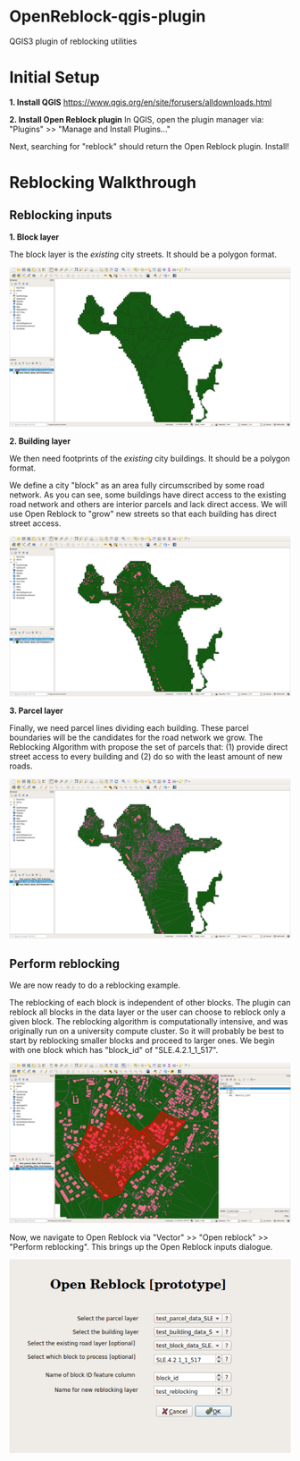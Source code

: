 # OpenReblock-qgis-plugin
QGIS3 plugin of reblocking utilities 

# Initial Setup
**1. Install QGIS**
https://www.qgis.org/en/site/forusers/alldownloads.html

**2. Install Open Reblock plugin**
In QGIS, open the plugin manager via: "Plugins" >> "Manage and Install Plugins..."

Next, searching for "reblock" should return the Open Reblock plugin. Install!

# Reblocking Walkthrough

## Reblocking inputs
**1. Block layer**

The block layer is the *existing* city streets. It should be a polygon format.

![Alt text](https://github.com/CooperNederhood/OpenReblock-qgis-plugin/blob/master/how_to/s0_block_data.png "Title")


**2. Building layer**

We then need footprints of the *existing* city buildings. It should be a polygon format.

We define a city "block" as an area fully circumscribed by some road network. As you can see, some buildings have direct access to the existing road network and others are interior parcels and lack direct access. We will use Open Reblock to "grow" new streets so that each building has direct street access.

![Alt text](https://github.com/CooperNederhood/OpenReblock-qgis-plugin/blob/master/how_to/s1_building_data.png "Title")

**3. Parcel layer**

Finally, we need parcel lines dividing each building. These parcel boundaries will be the candidates for the road network we grow. The Reblocking Algorithm with propose the set of parcels that: (1) provide direct street access to every building and (2) do so with the least amount of new roads.

![Alt text](https://github.com/CooperNederhood/OpenReblock-qgis-plugin/blob/master/how_to/s2_parcel_data.png "Title")

## Perform reblocking
We are now ready to do a reblocking example.

The reblocking of each block is independent of other blocks. The plugin can reblock all blocks in the data layer or the user can choose to reblock only a given block. The reblocking algorithm is computationally intensive, and was originally run on a university compute cluster. So it will probably be best to start by reblocking smaller blocks and proceed to larger ones. We begin with one block which has "block_id" of "SLE.4.2.1_1_517".

![Alt text](https://github.com/CooperNederhood/OpenReblock-qgis-plugin/blob/master/how_to/reblock_0.png "Title")

Now, we navigate to Open Reblock via "Vector" >> "Open reblock" >> "Perform reblocking". This brings up the Open Reblock inputs dialogue.

![Alt text](https://github.com/CooperNederhood/OpenReblock-qgis-plugin/blob/master/how_to/reblock_1.png "Title")







